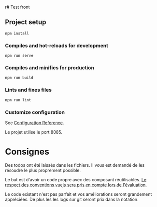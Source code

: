r# Test front

## Project setup
```
npm install
```

### Compiles and hot-reloads for development
```
npm run serve
```

### Compiles and minifies for production
```
npm run build
```

### Lints and fixes files
```
npm run lint
```

### Customize configuration
See [Configuration Reference](https://cli.vuejs.org/config/).

Le projet utilise le port 8085.

# Consignes

Des todos ont été laissés dans les fichiers. Il vous est demandé de les résoudre le plus proprement possible.

Le but est d'avoir un code propre avec des composant réutilisables. [Le respect des conventions vuejs sera pris en compte lors de l'évaluation.](https://v3.vuejs.org/style-guide/)

Le code existant n'est pas parfait et vos améliorations seront grandement appréciées.
De plus les les logs sur git seront prix dans la notation.